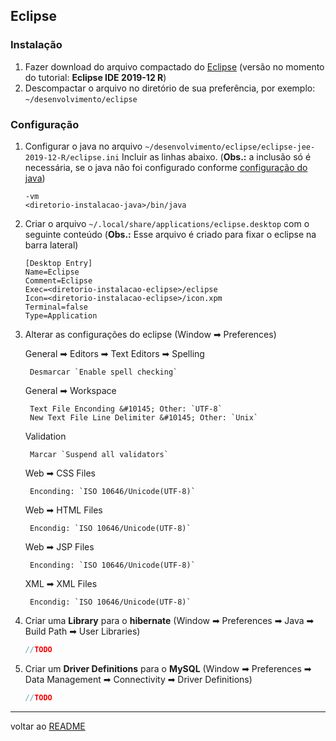 ## Eclipse
### Instalação
1. Fazer download do arquivo compactado do [Eclipse](https://www.eclipse.org/downloads/packages/) (versão no momento do tutorial: **Eclipse IDE 2019-12 R**)
2. Descompactar o arquivo no diretório de sua preferência, por exemplo: `~/desenvolvimento/eclipse`
### Configuração
1. Configurar o java no arquivo `~/desenvolvimento/eclipse/eclipse-jee-2019-12-R/eclipse.ini`
   Incluir as linhas abaixo. (**Obs.:** a inclusão só é necessária, se o java não foi configurado conforme [configuração do java](java.md#configura--o))
   ```shell
   -vm
   <diretorio-instalacao-java>/bin/java
   ```
   
2. Criar o arquivo `~/.local/share/applications/eclipse.desktop` com o seguinte conteúdo (**Obs.:** Esse arquivo é criado para fixar o eclipse na barra lateral)
   ```shell
   [Desktop Entry]
   Name=Eclipse
   Comment=Eclipse
   Exec=<diretorio-instalacao-eclipse>/eclipse
   Icon=<diretorio-instalacao-eclipse>/icon.xpm
   Terminal=false
   Type=Application
   ```
   
3. Alterar as configurações do eclipse (Window &#10145; Preferences)
	
	General &#10145; Editors &#10145; Text Editors &#10145; Spelling
	
		Desmarcar `Enable spell checking`
	
	General &#10145; Workspace
	
		Text File Enconding &#10145; Other: `UTF-8`
		New Text File Line Delimiter &#10145; Other: `Unix`
	
	
	
	Validation
	
		Marcar `Suspend all validators`
	
	
	
	Web  &#10145; CSS Files
	
		Enconding: `ISO 10646/Unicode(UTF-8)`
	
	Web  &#10145; HTML Files
	
		Encondig: `ISO 10646/Unicode(UTF-8)`
	
	Web  &#10145; JSP Files 
	
		Enconding: `ISO 10646/Unicode(UTF-8)`	
	
	
	
	XML &#10145; XML Files
	
		Encondig: `ISO 10646/Unicode(UTF-8)`

4. Criar uma **Library** para o **hibernate** (Window &#10145; Preferences &#10145; Java &#10145; Build Path &#10145; User Libraries)

   ```java
   //TODO
   ```

5. Criar um **Driver Definitions** para o **MySQL** (Window &#10145; Preferences &#10145; Data Management &#10145; Connectivity &#10145; Driver Definitions)

   ```java
   //TODO
   ```



----
voltar ao [README](README.md)
